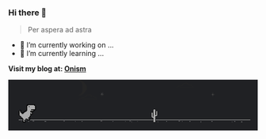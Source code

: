 ### Hi there 👋

> Per aspera ad astra

- 🔭 I’m currently working on ...
- 🌱 I’m currently learning ...

**Visit my blog at: [Onism](https://felix-ku.github.io/)**

[![name](Dino.gif)](https://felix-ku.github.io/)
